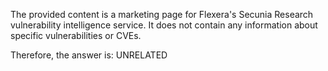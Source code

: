 The provided content is a marketing page for Flexera's Secunia Research vulnerability intelligence service. It does not contain any information about specific vulnerabilities or CVEs.

Therefore, the answer is: UNRELATED